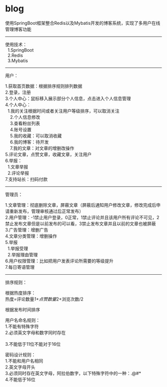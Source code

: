 # blog 

使用SpringBoot框架整合Redis以及Mybatis开发的博客系统，实现了多用户在线管理博客功能

---

使用技术： <br>
&nbsp;  1.SpringBoot <br> 
&nbsp;  2.Redis <br>
&nbsp;  3.Mybatis <br>

---

用户：

1.获取首页数据：根据排序规则排列数据 <br>
2.登录，注册 <br>
3.个人中心：鼠标移入展示部分个人信息，点击进入个人信息管理 <br>
4.个人中心： <br>
           &nbsp; 1.我的关注根据时间或者关注用户等级排序，可以取消关注 <br>
		 &nbsp; &nbsp;   2.个人信息修改 <br>
		 &nbsp; &nbsp;   3.查看粉丝列表 <br>
		  &nbsp;  &nbsp;   4.账号设置 <br>
		  &nbsp;  &nbsp;   5.我的收藏：可以取消收藏 <br>
		  &nbsp;  &nbsp;   6.我的博客：待开发 <br>
		   &nbsp;  &nbsp;  7.我的文章：对文章的增删改操作 <br>
5.评论文章，点赞文章，收藏文章，关注用户 <br>
6.举报： <br>
      &nbsp;  1.文章举报 <br>
      &nbsp;  2.评论举报 <br>
7.支持站长：扫码付款

	   
---

管理员：

1.文章管理：彻底删除文章，屏蔽文章（屏蔽后通知用户修改文章，修改完成后申请重新发布，管理审核通过后正常发布） <br>
2.用户管理：-1禁止用户登录，0正常，1禁止评论并且该用户所有评论不可见，2禁止发布文章但是以前发布的可以看，3禁止发布文章并且以前的文章也被屏蔽 <br>
3.广告管理：增删广告 <br>
4.文章分类管理：增删操作 <br>
5.举报 <br>
      &nbsp; 1.举报受理 <br>
      &nbsp; 2.举报理由管理 <br>
6.用户权限管理：比如把用户发表评论所需要的等级提升 <br>
7.每日寄语管理 <br>

---
排序规则：

根据热度排序： <br>
热度=评论数量*1+点赞数量*2+浏览次数/2

根据发布时间排序

用户名命名规则： <br>
1.不能有特殊字符 <br>
2.必须英文字母和数字同时存在 <br>  
3.不能低于11位不能对于16位 <br>


密码设计规则： <br>
1.不能和用户名相同 <br>
2.英文字母开头 <br>
3.必须同时存在英文字母，阿拉伯数字，以下特殊字符中的一种：.@#* <br>
4.不能低于16位 <br>
